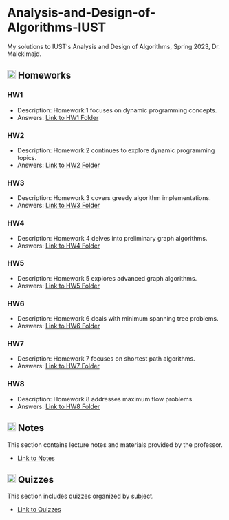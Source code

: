 # Analysis-and-Design-of-Algorithms-IUST
My solutions to IUST's Analysis and Design of Algorithms, Spring 2023, Dr. Malekimajd.

## <img width="20" height="20" src="https://img.icons8.com/ios/50/41b883/homework.png" alt="homework"/> Homeworks
### HW1
- Description: Homework 1 focuses on dynamic programming concepts.
- Answers: [Link to HW1 Folder](https://github.com/lelnazrezaeel/Analysis-and-Design-of-Algorithms-IUST/tree/main/Homeworks/HW1)

### HW2
- Description: Homework 2 continues to explore dynamic programming topics.
- Answers: [Link to HW2 Folder](https://github.com/lelnazrezaeel/Analysis-and-Design-of-Algorithms-IUST/tree/main/Homeworks/HW2)

### HW3
- Description: Homework 3 covers greedy algorithm implementations.
- Answers: [Link to HW3 Folder](https://github.com/lelnazrezaeel/Analysis-and-Design-of-Algorithms-IUST/tree/main/Homeworks/HW3)

### HW4
- Description: Homework 4 delves into preliminary graph algorithms.
- Answers: [Link to HW4 Folder](https://github.com/lelnazrezaeel/Analysis-and-Design-of-Algorithms-IUST/tree/main/Homeworks/HW4)

### HW5
- Description: Homework 5 explores advanced graph algorithms.
- Answers: [Link to HW5 Folder](https://github.com/lelnazrezaeel/Analysis-and-Design-of-Algorithms-IUST/tree/main/Homeworks/HW5)

### HW6
- Description: Homework 6 deals with minimum spanning tree problems.
- Answers: [Link to HW6 Folder](https://github.com/lelnazrezaeel/Analysis-and-Design-of-Algorithms-IUST/tree/main/Homeworks/HW6)

### HW7
- Description: Homework 7 focuses on shortest path algorithms.
- Answers: [Link to HW7 Folder](https://github.com/lelnazrezaeel/Analysis-and-Design-of-Algorithms-IUST/tree/main/Homeworks/HW7)

### HW8
- Description: Homework 8 addresses maximum flow problems.
- Answers: [Link to HW8 Folder](https://github.com/lelnazrezaeel/Analysis-and-Design-of-Algorithms-IUST/tree/main/Homeworks/HW8)

## <img width="20" height="20" src="https://img.icons8.com/external-smashingstocks-mixed-smashing-stocks/68/41b883/external-Notes-work-from-home-smashingstocks-mixed-smashing-stocks-2.png" alt="Notes"/> Notes
This section contains lecture notes and materials provided by the professor.

- [Link to Notes](https://github.com/lelnazrezaeel/Analysis-and-Design-of-Algorithms-IUST/tree/main/Notes)

## <img width="20" height="20" src="https://img.icons8.com/ios/50/41b883/quiz.png" alt="quiz"/> Quizzes
This section includes quizzes organized by subject.

- [Link to Quizzes](https://github.com/lelnazrezaeel/Analysis-and-Design-of-Algorithms-IUST/tree/main/Quizzes)

